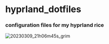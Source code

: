 # hyprland_dotfiles
### configuration files for my hyprland rice

![20230309_21h06m45s_grim](https://user-images.githubusercontent.com/55618993/224261604-ad3c7b69-e1e6-4764-8353-dc108b4532fc.png)
